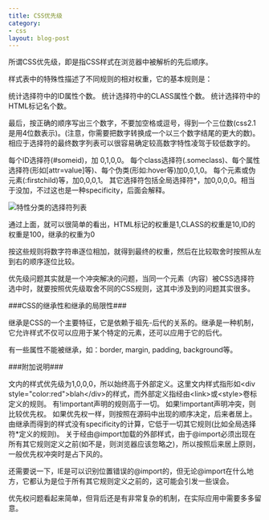 ```yaml
---
title: CSS优先级
category:
- css
layout: blog-post
---
```


所谓CSS优先级，即是指CSS样式在浏览器中被解析的先后顺序。

样式表中的特殊性描述了不同规则的相对权重，它的基本规则是：

统计选择符中的ID属性个数。
统计选择符中的CLASS属性个数。
统计选择符中的HTML标记名个数。

最后，按正确的顺序写出三个数字，不要加空格或逗号，得到一个三位数(css2.1是用4位数表示)。(注意，你需要把数字转换成一个以三个数字结尾的更大的数)。相应于选择符的最终数字列表可以很容易确定较高数字特性凌驾于较低数字的。

每个ID选择符(#someid)，加 0,1,0,0。
每个class选择符(.someclass)、每个属性选择符(形如[attr=value]等)、每个伪类(形如:hover等)加0,0,1,0。
每个元素或伪元素(:firstchild)等，加0,0,0,1。
其它选择符包括全局选择符*，加0,0,0,0。相当于没加，不过这也是一种specificity，后面会解释。

![特性分类的选择符列表](/images/content/css_priority.jpg "特性分类的选择符列表")

通过上面，就可以很简单的看出，HTML标记的权重是1,CLASS的权重是10,ID的权重是100，继承的权重为0

按这些规则将数字符串逐位相加，就得到最终的权重，然后在比较取舍时按照从左到右的顺序逐位比较。

优先级问题其实就是一个冲突解决的问题，当同一个元素（内容）被CSS选择符选中时，就要按照优先级取舍不同的CSS规则，这其中涉及到的问题其实很多。

###CSS的继承性和继承的局限性###

继承是CSS的一个主要特征，它是依赖于祖先-后代的关系的。继承是一种机制，它允许样式不仅可以应用于某个特定的元素，还可以应用于它的后代。

有一些属性不能被继承，如：border, margin, padding, background等。

###附加说明###

文内的样式优先级为1,0,0,0，所以始终高于外部定义。这里文内样式指形如&lt;div style="color:red"&gt;blah&lt;/div&gt;的样式，而外部定义指经由&lt;link&gt;或&lt;style&gt;卷标定义的规则。
有!important声明的规则高于一切。
如果!important声明冲突，则比较优先权。
如果优先权一样，则按照在源码中出现的顺序决定，后来者居上。
由继承而得到的样式没有specificity的计算，它低于一切其它规则(比如全局选择符*定义的规则)。
关于经由@import加载的外部样式，由于@import必须出现在所有其它规则定义之前(如不是，则浏览器应该忽略之)，所以按照后来居上原则，一般优先权冲突时是占下风的。

还需要说一下，IE是可以识别位置错误的@import的，但无论@import在什么地方，它都认为是位于所有其它规则定义之前的，这可能会引发一些误会。

优先权问题看起来简单，但背后还是有非常复杂的机制，在实际应用中需要多多留意。

